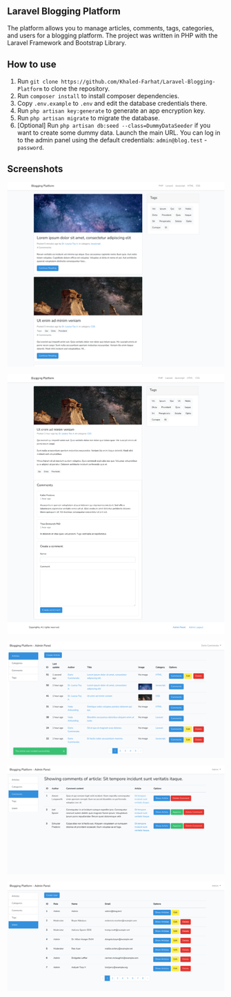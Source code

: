## Laravel Blogging Platform
The platform allows you to manage articles, comments, tags, categories, and users for a blogging platform.
The project was written in PHP with the Laravel Framework and Bootstrap Library.

## How to use
1. Run `git clone https://github.com/Khaled-Farhat/Laravel-Blogging-Platform` to clone the repository.
2. Run `composer install` to install composer dependencies.
3. Copy `.env.example` to `.env` and edit the database credentials there.
4. Run `php artisan key:generate` to generate an app encryption key.
5. Run `php artisan migrate` to migrate the database.
6. [Optional] Run `php artisan db:seed --class=DummyDataSeeder` if you want to create some dummy data.
Launch the main URL. You can log in to the admin panel using the default credentials: `admin@blog.test` - `password`.

## Screenshots

![](https://raw.githubusercontent.com/Khaled-Farhat/Laravel-Blogging-Platform/master/screenshots/home.png)


![](https://raw.githubusercontent.com/Khaled-Farhat/Laravel-Blogging-Platform/master/screenshots/article-show.png)


![](https://raw.githubusercontent.com/Khaled-Farhat/Laravel-Blogging-Platform/master/screenshots/admin-articles.png)


![](https://raw.githubusercontent.com/Khaled-Farhat/Laravel-Blogging-Platform/master/screenshots/admin-article-comments.png)


![](https://raw.githubusercontent.com/Khaled-Farhat/Laravel-Blogging-Platform/master/screenshots/admin-users.png)
